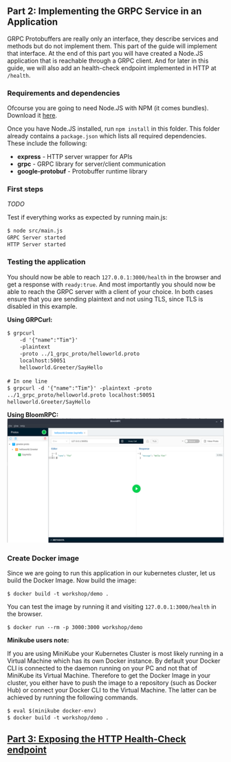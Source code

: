 ## Part 2: Implementing the GRPC Service in an Application

GRPC Protobuffers are really only an interface, they describe services and methods but do not implement them. This part of the guide will implement that interface. At the end of this part you will have created a Node.JS application that is reachable through a GRPC client. And for later in this guide, we will also add an health-check endpoint implemented in HTTP at `/health`.

### Requirements and dependencies

Ofcourse you are going to need Node.JS with NPM (it comes bundles). Download it [here](https://nodejs.org).

Once you have Node.JS installed, run `npm install` in this folder. This folder already contains a `package.json` which lists all required dependencies. These include the following:

- **express** - HTTP server wrapper for APIs
- **grpc** - GRPC library for server/client communication
- **google-protobuf** - Protobuffer runtime library

### First steps

_TODO_

Test if everything works as expected by running main.js:

```
$ node src/main.js
GRPC Server started
HTTP Server started
```

### Testing the application

You should now be able to reach `127.0.0.1:3000/health` in the browser and get a response with `ready:true`. And most importantly you should now be able to reach the GRPC server with a client of your choice. In both cases ensure that you are sending plaintext and not using TLS, since TLS is disabled in this example.

**Using GRPCurl:**

```
$ grpcurl
    -d '{"name":"Tim"}'
    -plaintext
    -proto ../1_grpc_proto/helloworld.proto
    localhost:50051
    helloworld.Greeter/SayHello

# In one line
$ grpcurl -d '{"name":"Tim"}' -plaintext -proto ../1_grpc_proto/helloworld.proto localhost:50051 helloworld.Greeter/SayHello
```

**Using BloomRPC:**
![BloomRPC Client](./media/bloomrpc.png)

### Create Docker image

Since we are going to run this application in our kubernetes cluster, let us build the Docker Image.
Now build the image:

```
$ docker build -t workshop/demo .
```

You can test the image by running it and visiting `127.0.0.1:3000/health` in the browser.

```
$ docker run --rm -p 3000:3000 workshop/demo
```

**Minikube users note:**

If you are using MiniKube your Kubernetes Cluster is most likely running in a Virtual Machine which has its own Docker instance. By default your Docker CLI is connected to the daemon running on your PC and not that of MiniKube its Virtual Machine. Therefore to get the Docker Image in your cluster, you either have to push the image to a repository (such as Docker Hub) or connect your Docker CLI to the Virtual Machine. The latter can be achieved by running the following commands.

```
$ eval $(minikube docker-env)
$ docker build -t workshop/demo .
```

## [Part 3: Exposing the HTTP Health-Check endpoint](../3_expose_http_service/readme.md)
